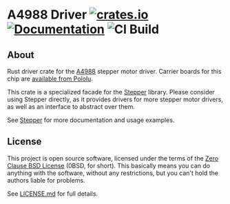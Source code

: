 # A4988 Driver [![crates.io](https://img.shields.io/crates/v/a4988.svg)](https://crates.io/crates/a4988) [![Documentation](https://docs.rs/a4988/badge.svg)](https://docs.rs/a4988) ![CI Build](workflows/CI%20Build/badge.svg)

## About

Rust driver crate for the [A4988] stepper motor driver. Carrier boards for this chip are [available from Pololu].

This crate is a specialized facade for the [Stepper] library. Please consider using Stepper directly, as it provides drivers for more stepper motor drivers, as well as an interface to abstract over them.

See [Stepper] for more documentation and usage examples.

## License

This project is open source software, licensed under the terms of the [Zero Clause BSD License] (0BSD, for short). This basically means you can do anything with the software, without any restrictions, but you can't hold the authors liable for problems.

See [LICENSE.md] for full details.

[a4988]: https://www.allegromicro.com/en/products/motor-drivers/brush-dc-motor-drivers/a4988
[available from pololu]: https://www.pololu.com/product/1182
[Stepper]: https://crates.io/crates/stepper
[zero clause bsd license]: https://opensource.org/licenses/0BSD
[license.md]: LICENSE.md
